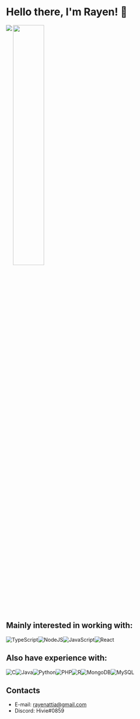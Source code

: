 # Hello there, I'm Rayen! 👋

<img align="left" src="https://github-readme-stats.vercel.app/api?username=Hiviexd&show_icons=true&theme=radical" />

<img width="41%" src="https://github-readme-stats.vercel.app/api/top-langs/?username=anuraghazra&layout=compact" />

## Mainly interested in working with:
![TypeScript](https://img.shields.io/badge/typescript-%23007ACC.svg?style=for-the-badge&logo=typescript&logoColor=white)![NodeJS](https://img.shields.io/badge/node.js-6DA55F?style=for-the-badge&logo=node.js&logoColor=white)![JavaScript](https://img.shields.io/badge/javascript-%23323330.svg?style=for-the-badge&logo=javascript&logoColor=%23F7DF1E)![React](https://img.shields.io/badge/react-%2320232a.svg?style=for-the-badge&logo=react&logoColor=%2361DAFB)

## Also have experience with:
![C](https://img.shields.io/badge/c-%2300599C.svg?style=for-the-badge&logo=c&logoColor=white)![Java](https://img.shields.io/badge/java-%23ED8B00.svg?style=for-the-badge&logo=java&logoColor=white)![Python](https://img.shields.io/badge/python-3670A0?style=for-the-badge&logo=python&logoColor=ffdd54)![PHP](https://img.shields.io/badge/php-%23777BB4.svg?style=for-the-badge&logo=php&logoColor=white)![R](https://img.shields.io/badge/r-%23276DC3.svg?style=for-the-badge&logo=r&logoColor=white)![MongoDB](https://img.shields.io/badge/MongoDB-%234ea94b.svg?style=for-the-badge&logo=mongodb&logoColor=white)![MySQL](https://img.shields.io/badge/mysql-%2300f.svg?style=for-the-badge&logo=mysql&logoColor=white)

## Contacts
- E-mail: rayenattia@gmail.com
- Discord: Hivie#0859
